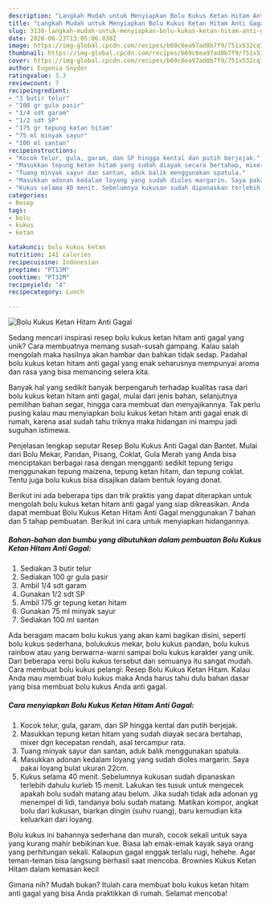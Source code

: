 ```yaml
---
description: "Langkah Mudah untuk Menyiapkan Bolu Kukus Ketan Hitam Anti Gagal, Menggugah Selera"
title: "Langkah Mudah untuk Menyiapkan Bolu Kukus Ketan Hitam Anti Gagal, Menggugah Selera"
slug: 3138-langkah-mudah-untuk-menyiapkan-bolu-kukus-ketan-hitam-anti-gagal-menggugah-selera
date: 2020-06-23T13:05:06.038Z
image: https://img-global.cpcdn.com/recipes/b69c6ea97ad8b7f9/751x532cq70/bolu-kukus-ketan-hitam-anti-gagal-foto-resep-utama.jpg
thumbnail: https://img-global.cpcdn.com/recipes/b69c6ea97ad8b7f9/751x532cq70/bolu-kukus-ketan-hitam-anti-gagal-foto-resep-utama.jpg
cover: https://img-global.cpcdn.com/recipes/b69c6ea97ad8b7f9/751x532cq70/bolu-kukus-ketan-hitam-anti-gagal-foto-resep-utama.jpg
author: Eugenia Snyder
ratingvalue: 3.3
reviewcount: 7
recipeingredient:
- "3 butir telur"
- "100 gr gula pasir"
- "1/4 sdt garam"
- "1/2 sdt SP"
- "175 gr tepung ketan hitam"
- "75 ml minyak sayur"
- "100 ml santan"
recipeinstructions:
- "Kocok telur, gula, garam, dan SP hingga kental dan putih berjejak."
- "Masukkan tepung ketan hitam yang sudah diayak secara bertahap, mixer dgn kecepatan rendah, asal tercampur rata."
- "Tuang minyak sayur dan santan, aduk balik menggunakan spatula."
- "Masukkan adonan kedalam loyang yang sudah dioles margarin. Saya pakai loyang bulat ukuran 22cm."
- "Kukus selama 40 menit. Sebelumnya kukusan sudah dipanaskan terlebih dahulu kurleb 15 menit. Lakukan tes tusuk untuk mengecek apakah bolu sudah matang atau belum. Jika sudah tidak ada adonan yg menempel di lidi, tandanya bolu sudah matang. Matikan kompor, angkat bolu dari kukusan, biarkan dingin (suhu ruang), baru kemudian kita keluarkan dari loyang."
categories:
- Resep
tags:
- bolu
- kukus
- ketan

katakunci: bolu kukus ketan 
nutrition: 141 calories
recipecuisine: Indonesian
preptime: "PT13M"
cooktime: "PT32M"
recipeyield: "4"
recipecategory: Lunch

---
```



![Bolu Kukus Ketan Hitam Anti Gagal](https://img-global.cpcdn.com/recipes/b69c6ea97ad8b7f9/751x532cq70/bolu-kukus-ketan-hitam-anti-gagal-foto-resep-utama.jpg)

Sedang mencari inspirasi resep bolu kukus ketan hitam anti gagal yang unik? Cara membuatnya memang susah-susah gampang. Kalau salah mengolah maka hasilnya akan hambar dan bahkan tidak sedap. Padahal bolu kukus ketan hitam anti gagal yang enak seharusnya mempunyai aroma dan rasa yang bisa memancing selera kita.

Banyak hal yang sedikit banyak berpengaruh terhadap kualitas rasa dari bolu kukus ketan hitam anti gagal, mulai dari jenis bahan, selanjutnya pemilihan bahan segar, hingga cara membuat dan menyajikannya. Tak perlu pusing kalau mau menyiapkan bolu kukus ketan hitam anti gagal enak di rumah, karena asal sudah tahu triknya maka hidangan ini mampu jadi suguhan istimewa.

Penjelasan lengkap seputar Resep Bolu Kukus Anti Gagal dan Bantet. Mulai dari Bolu Mekar, Pandan, Pisang, Coklat, Gula Merah yang Anda bisa menciptakan berbagai rasa dengan mengganti sedikit tepung terigu menggunakan tepung maizena, tepung ketan hitam, dan tepung coklat. Tentu juga bolu kukus bisa disajikan dalam bentuk loyang donat.


Berikut ini ada beberapa tips dan trik praktis yang dapat diterapkan untuk mengolah bolu kukus ketan hitam anti gagal yang siap dikreasikan. Anda dapat membuat Bolu Kukus Ketan Hitam Anti Gagal menggunakan 7 bahan dan 5 tahap pembuatan. Berikut ini cara untuk menyiapkan hidangannya.

<!--inarticleads1-->

##### Bahan-bahan dan bumbu yang dibutuhkan dalam pembuatan Bolu Kukus Ketan Hitam Anti Gagal:

1. Sediakan 3 butir telur
1. Sediakan 100 gr gula pasir
1. Ambil 1/4 sdt garam
1. Gunakan 1/2 sdt SP
1. Ambil 175 gr tepung ketan hitam
1. Gunakan 75 ml minyak sayur
1. Sediakan 100 ml santan


Ada beragam macam bolu kukus yang akan kami bagikan disini, seperti bolu kukus sederhana, bolukukus mekar, bolu kukus pandan, bolu kukus rainbow atau yang berwarna-warni sampai bolu kukus karakter yang unik. Dari beberapa versi bolu kukus tersebut dan semuanya itu sangat mudah. Cara membuat bolu kukus pelangi: Resep Bolu Kukus Ketan Hitam. Kalau Anda mau membuat bolu kukus maka Anda harus tahu dulu bahan dasar yang bisa membuat bolu kukus Anda anti gagal. 

<!--inarticleads2-->

##### Cara menyiapkan Bolu Kukus Ketan Hitam Anti Gagal:

1. Kocok telur, gula, garam, dan SP hingga kental dan putih berjejak.
1. Masukkan tepung ketan hitam yang sudah diayak secara bertahap, mixer dgn kecepatan rendah, asal tercampur rata.
1. Tuang minyak sayur dan santan, aduk balik menggunakan spatula.
1. Masukkan adonan kedalam loyang yang sudah dioles margarin. Saya pakai loyang bulat ukuran 22cm.
1. Kukus selama 40 menit. Sebelumnya kukusan sudah dipanaskan terlebih dahulu kurleb 15 menit. Lakukan tes tusuk untuk mengecek apakah bolu sudah matang atau belum. Jika sudah tidak ada adonan yg menempel di lidi, tandanya bolu sudah matang. Matikan kompor, angkat bolu dari kukusan, biarkan dingin (suhu ruang), baru kemudian kita keluarkan dari loyang.


Bolu kukus ini bahannya sederhana dan murah, cocok sekali untuk saya yang kurang mahir bebikinan kue. Biasa lah emak-emak kayak saya orang yang perhitungan sekali. Kalaupun gagal enggak terlalu rugi, hehehe. Agar teman-teman bisa langsung berhasil saat mencoba. Brownies Kukus Ketan Hitam dalam kemasan kecil 

Gimana nih? Mudah bukan? Itulah cara membuat bolu kukus ketan hitam anti gagal yang bisa Anda praktikkan di rumah. Selamat mencoba!
